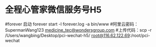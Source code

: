 # 全程心管家微信服务号H5
#forever 启动  forever start -l forever.log -a bin/www
#阿里云密码：SupermanWang123
medicine_tec@wondersgroup.com
#上传代码：scp -r /Users/wangbing/Desktop/pci-wechat-h5/ root@116.62.122.69:/root/pci-wechat